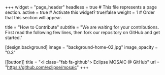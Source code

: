 +++
widget = "page_header"
headless = true  # This file represents a page section.
active = true  # Activate this widget? true/false
weight = 1  # Order that this section will appear.

title = "How to Contribute"
subtitle = "We are waiting for your contributions. First read the following few lines, then fork our repository on GitHub and get started."

[design.background]
  image = "background-home-02.jpg"
  image_opacity = "0.3"
  
[[button]]
  title = "<i class=\"fab fa-github\"></i> Eclipse MOSAIC @ GitHub"
  url = "https://github.com/eclipse/mosaic"
+++
